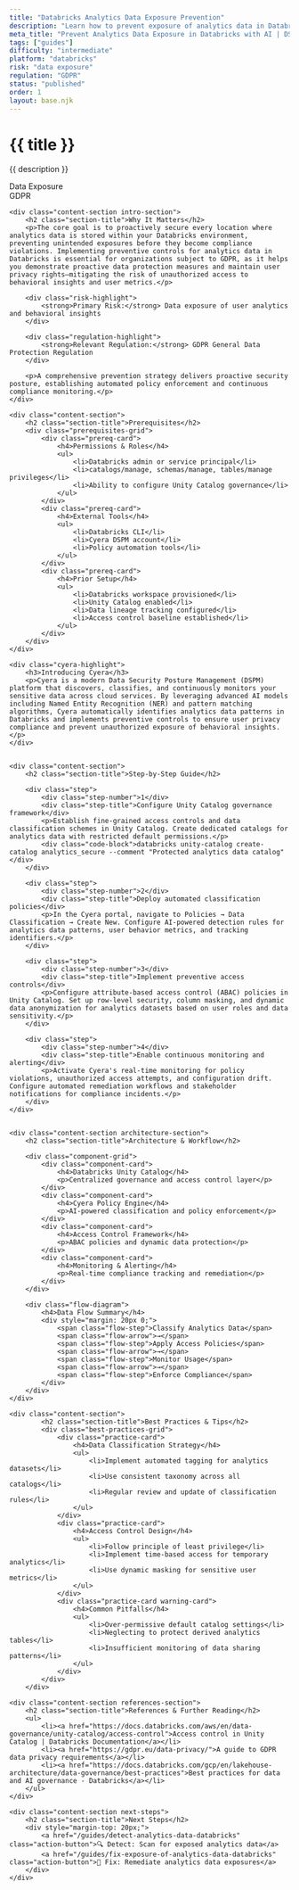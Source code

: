 ```yaml
---
title: "Databricks Analytics Data Exposure Prevention"
description: "Learn how to prevent exposure of analytics data in Databricks environments. Follow step-by-step guidance for GDPR compliance."
meta_title: "Prevent Analytics Data Exposure in Databricks with AI | DSPM Guide"
tags: ["guides"]
difficulty: "intermediate"
platform: "databricks"
risk: "data exposure"
regulation: "GDPR"
status: "published"
order: 1
layout: base.njk
---
```


<div class="container">
    <div class="header">
        <h1>{{ title }}</h1>
        <p>{{ description }}</p>
        <div class="badge">Data Exposure</div>
        <div class="badge regulation">GDPR</div>
    </div>

    <div class="content-section intro-section">
        <h2 class="section-title">Why It Matters</h2>
        <p>The core goal is to proactively secure every location where analytics data is stored within your Databricks environment, preventing unintended exposures before they become compliance violations. Implementing preventive controls for analytics data in Databricks is essential for organizations subject to GDPR, as it helps you demonstrate proactive data protection measures and maintain user privacy rights—mitigating the risk of unauthorized access to behavioral insights and user metrics.</p>
        
        <div class="risk-highlight">
            <strong>Primary Risk:</strong> Data exposure of user analytics and behavioral insights
        </div>
        
        <div class="regulation-highlight">
            <strong>Relevant Regulation:</strong> GDPR General Data Protection Regulation
        </div>
        
        <p>A comprehensive prevention strategy delivers proactive security posture, establishing automated policy enforcement and continuous compliance monitoring.</p>
    </div>

    <div class="content-section">
        <h2 class="section-title">Prerequisites</h2>
        <div class="prerequisites-grid">
            <div class="prereq-card">
                <h4>Permissions & Roles</h4>
                <ul>
                    <li>Databricks admin or service principal</li>
                    <li>catalogs/manage, schemas/manage, tables/manage privileges</li>
                    <li>Ability to configure Unity Catalog governance</li>
                </ul>
            </div>
            <div class="prereq-card">
                <h4>External Tools</h4>
                <ul>
                    <li>Databricks CLI</li>
                    <li>Cyera DSPM account</li>
                    <li>Policy automation tools</li>
                </ul>
            </div>
            <div class="prereq-card">
                <h4>Prior Setup</h4>
                <ul>
                    <li>Databricks workspace provisioned</li>
                    <li>Unity Catalog enabled</li>
                    <li>Data lineage tracking configured</li>
                    <li>Access control baseline established</li>
                </ul>
            </div>
        </div>
    </div>
	
    <div class="cyera-highlight">
        <h3>Introducing Cyera</h3>
        <p>Cyera is a modern Data Security Posture Management (DSPM) platform that discovers, classifies, and continuously monitors your sensitive data across cloud services. By leveraging advanced AI models including Named Entity Recognition (NER) and pattern matching algorithms, Cyera automatically identifies analytics data patterns in Databricks and implements preventive controls to ensure user privacy compliance and prevent unauthorized exposure of behavioral insights.</p>
    </div>
	

    <div class="content-section">
        <h2 class="section-title">Step-by-Step Guide</h2>
        
        <div class="step">
            <div class="step-number">1</div>
            <div class="step-title">Configure Unity Catalog governance framework</div>
            <p>Establish fine-grained access controls and data classification schemes in Unity Catalog. Create dedicated catalogs for analytics data with restricted default permissions.</p>
            <div class="code-block">databricks unity-catalog create-catalog analytics_secure --comment "Protected analytics data catalog"</div>
        </div>

        <div class="step">
            <div class="step-number">2</div>
            <div class="step-title">Deploy automated classification policies</div>
            <p>In the Cyera portal, navigate to Policies → Data Classification → Create New. Configure AI-powered detection rules for analytics data patterns, user behavior metrics, and tracking identifiers.</p>
        </div>

        <div class="step">
            <div class="step-number">3</div>
            <div class="step-title">Implement preventive access controls</div>
            <p>Configure attribute-based access control (ABAC) policies in Unity Catalog. Set up row-level security, column masking, and dynamic data anonymization for analytics datasets based on user roles and data sensitivity.</p>
        </div>

        <div class="step">
            <div class="step-number">4</div>
            <div class="step-title">Enable continuous monitoring and alerting</div>
            <p>Activate Cyera's real-time monitoring for policy violations, unauthorized access attempts, and configuration drift. Configure automated remediation workflows and stakeholder notifications for compliance incidents.</p>
        </div>
    </div>


    <div class="content-section architecture-section">
        <h2 class="section-title">Architecture & Workflow</h2>
        
        <div class="component-grid">
            <div class="component-card">
                <h4>Databricks Unity Catalog</h4>
                <p>Centralized governance and access control layer</p>
            </div>
            <div class="component-card">
                <h4>Cyera Policy Engine</h4>
                <p>AI-powered classification and policy enforcement</p>
            </div>
            <div class="component-card">
                <h4>Access Control Framework</h4>
                <p>ABAC policies and dynamic data protection</p>
            </div>
            <div class="component-card">
                <h4>Monitoring & Alerting</h4>
                <p>Real-time compliance tracking and remediation</p>
            </div>
        </div>

        <div class="flow-diagram">
            <h4>Data Flow Summary</h4>
            <div style="margin: 20px 0;">
                <span class="flow-step">Classify Analytics Data</span>
                <span class="flow-arrow">→</span>
                <span class="flow-step">Apply Access Policies</span>
                <span class="flow-arrow">→</span>
                <span class="flow-step">Monitor Usage</span>
                <span class="flow-arrow">→</span>
                <span class="flow-step">Enforce Compliance</span>
            </div>
        </div>
    </div>

	<div class="content-section">
	        <h2 class="section-title">Best Practices & Tips</h2>
	        <div class="best-practices-grid">
	            <div class="practice-card">
	                <h4>Data Classification Strategy</h4>
	                <ul>
	                    <li>Implement automated tagging for analytics datasets</li>
	                    <li>Use consistent taxonomy across all catalogs</li>
	                    <li>Regular review and update of classification rules</li>
	                </ul>
	            </div>
	            <div class="practice-card">
	                <h4>Access Control Design</h4>
	                <ul>
	                    <li>Follow principle of least privilege</li>
	                    <li>Implement time-based access for temporary analytics</li>
	                    <li>Use dynamic masking for sensitive user metrics</li>
	                </ul>
	            </div>
	            <div class="practice-card warning-card">
	                <h4>Common Pitfalls</h4>
	                <ul>
	                    <li>Over-permissive default catalog settings</li>
	                    <li>Neglecting to protect derived analytics tables</li>
	                    <li>Insufficient monitoring of data sharing patterns</li>
	                </ul>
	            </div>
	        </div>
	    </div>

    <div class="content-section references-section">
        <h2 class="section-title">References & Further Reading</h2>
        <ul>
            <li><a href="https://docs.databricks.com/aws/en/data-governance/unity-catalog/access-control">Access control in Unity Catalog | Databricks Documentation</a></li>
            <li><a href="https://gdpr.eu/data-privacy/">A guide to GDPR data privacy requirements</a></li>
            <li><a href="https://docs.databricks.com/gcp/en/lakehouse-architecture/data-governance/best-practices">Best practices for data and AI governance - Databricks</a></li>
        </ul>
    </div>

    <div class="content-section next-steps">
        <h2 class="section-title">Next Steps</h2>
        <div style="margin-top: 20px;">
            <a href="/guides/detect-analytics-data-databricks" class="action-button">🔍 Detect: Scan for exposed analytics data</a>
            <a href="/guides/fix-exposure-of-analytics-data-databricks" class="action-button">🔧 Fix: Remediate analytics data exposures</a>
        </div>
    </div>
</div>